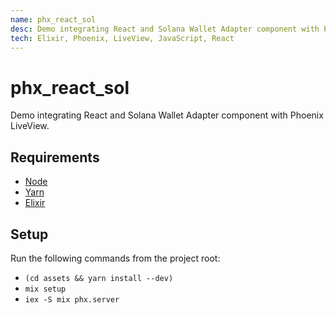 ```yaml
---
name: phx_react_sol
desc: Demo integrating React and Solana Wallet Adapter component with Phoenix LiveView.
tech: Elixir, Phoenix, LiveView, JavaScript, React
---
```


# phx_react_sol

Demo integrating React and Solana Wallet Adapter component with Phoenix LiveView.

## Requirements

- [Node](https://nodejs.org/en/download)
- [Yarn](https://yarnpkg.com/getting-started/install)
- [Elixir](https://elixir-lang.org/install.html)

## Setup

Run the following commands from the project root:

- `(cd assets && yarn install --dev)`
- `mix setup`
- `iex -S mix phx.server`

